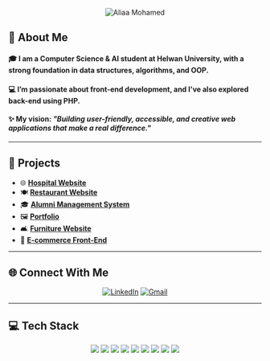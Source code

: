 <p align="center">
  <img src="https://img.shields.io/badge/Aliaa%20Mohamed-%23800080.svg?style=for-the-badge&logoColor=white" alt="Aliaa Mohamed" />
</p>

## 💫 About Me

#### 🎓 I am a **Computer Science & AI student at Helwan University**, with a strong foundation in **data structures, algorithms, and OOP**.
#### 💻 I’m passionate about **front-end development**, and I've also explored **back-end using PHP**.
#### ✨ My vision: *"Building user-friendly, accessible, and creative web applications that make a real difference."*

---

## 🚀 Projects

- 🌐 [**Hospital Website**](https://github.com/Aliaa-mohamed47/hospital)  
- 🍽️ [**Restaurant Website**](https://github.com/Aliaa-mohamed47/restaurant)  
- 🎓 [**Alumni Management System**](https://github.com/Aliaa-mohamed47/Alumni-System)  
- 🖼️ [**Portfolio**](https://aliaa-mohamed47.github.io/portfolio/)  
- 🛋️ [**Furniture Website**](https://github.com/Aliaa-mohamed47/Furniture)  
- 🛒 [**E-commerce Front-End**](https://github.com/Aliaa-mohamed47/E-commerce)

---

## 🌐 Connect With Me

<p align="center">
  <a href="https://linkedin.com/in/aliaa-mohamed"><img src="https://img.shields.io/badge/LinkedIn-%230077B5.svg?style=for-the-badge&logo=linkedin&logoColor=white" alt="LinkedIn"></a>
  <a href="mailto:aliaamohamed472005@gmail.com"><img src="https://img.shields.io/badge/Gmail-D14836?style=for-the-badge&logo=gmail&logoColor=white" alt="Gmail"></a>
</p>

---

## 💻 Tech Stack

<p align="center">
  <img src="https://img.shields.io/badge/C++-%2300599C.svg?style=for-the-badge&logo=c%2B%2B&logoColor=white">
  <img src="https://img.shields.io/badge/JavaScript-%23323330.svg?style=for-the-badge&logo=javascript&logoColor=%23F7DF1E">
  <img src="https://img.shields.io/badge/HTML5-%23E34F26.svg?style=for-the-badge&logo=html5&logoColor=white">
  <img src="https://img.shields.io/badge/CSS3-%231572B6.svg?style=for-the-badge&logo=css3&logoColor=white">
  <img src="https://img.shields.io/badge/PHP-%23777BB4.svg?style=for-the-badge&logo=php&logoColor=white">
  <img src="https://img.shields.io/badge/Bootstrap-%23563D7C.svg?style=for-the-badge&logo=bootstrap&logoColor=white">
  <img src="https://img.shields.io/badge/Tailwind-%2338B2AC.svg?style=for-the-badge&logo=tailwindcss&logoColor=white">
  <img src="https://img.shields.io/badge/Git-%23F05033.svg?style=for-the-badge&logo=git&logoColor=white">
  <img src="https://img.shields.io/badge/GitHub-%23121011.svg?style=for-the-badge&logo=github&logoColor=white">
</p>
